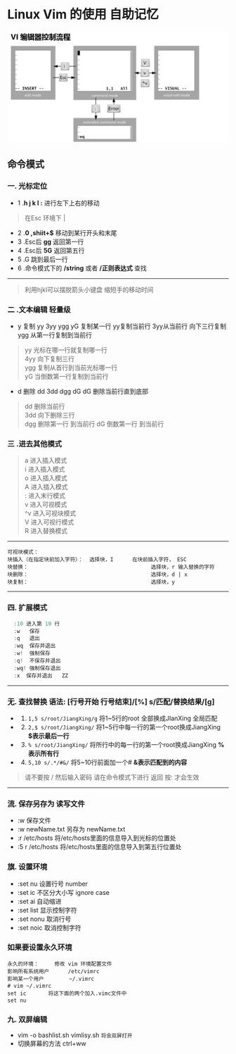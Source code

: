 Linux Vim 的使用 自助记忆
====
![Vim.png](/Image/Vim.png)
## 命令模式
### 一. 光标定位
* 1 .**h j k l :** 进行左下上右的移动
> 在Esc  环境下 |
* 2 .**0 ,shiit+$** 移动到某行开头和末尾
* 3 .Esc后  **gg** 返回第一行
* 4 .Esc后  **5G** 返回第五行
* 5 .G 跳到最后一行 
* 6 .命令模式下的 **/string** 或者  **/正则表达式** 查找
----
> 利用hjkl可以摆脱箭头小键盘  缩短手的移动时间
### 二 .文本编辑 轻量级
* y 复制 yy 3yy ygg yG  复制某一行 yy复制当前行 3yy从当前行 向下三行复制 ygg 从第一行复制到当前行
> yy 光标在哪一行就复制哪一行  
> 4yy 向下复制三行  
> ygg 复制从首行到当前光标哪一行  
> yG 当倒数第一行复制到当前行  
* d 删除 dd 3dd dgg dG dG 删除当前行直到底部
> dd  删除当前行    
> 3dd 向下删除三行  
> dgg 删除第一行 到当前行
> dG 倒数第一行 到当前行
### 三 .进去其他模式
> a  进入插入模式  
> i  进入插入模式  
> o  进入插入模式  
> A  进入插入模式  
> :  进入末行模式  
> v  进入可视模式  
> ^v 进入可视块模式    
> V  进入可视行模式     
> R  进入替换模式  
----
```
可视块模式：         
块插入（在指定块前加入字符）：  选择块，I      在块前插入字符， ESC        
块替换：                                       选择块，r 输入替换的字符         
块删除：                                       选择块，d | x         
块复制：                                       选择块，y
```
----
### 四. 扩展模式
```c#
  :10 进入第 10 行      
  :w   保存      
  :q   退出       
  :wq  保存并退出         
  :w!  强制保存       
  :q!  不保存并退出          
  :wq! 强制保存退出   
  :x  保存并退出   ZZ  
```
---
### 无. 查找替换 语法: [行号开始 行号结束]/[%] s/匹配/替换结果/[g] 
* 1. `1,5 s/root/JiangXing/g`    将1~5行的root 全部换成JIanXing 全局匹配 
* 2. `2,$ s/root/JiangXing/`     将1~5行中每一行的第一个root换成JiangXing **$表示最后一行**
* 3. `% s/root/JiangXing/`       将所行中的每一行的第一个root换成JiangXing **%表示所有行**
* 4. `5,10 s/.*/#&/` 将5~10行前面加一个#   **&表示匹配到的内容**
> 请不要按 / 然后输入密码
> 请在命令模式下进行  返回 按: 才会生效
---
### 流. 保存另存为 读写文件
* :w 保存文件
* :w newName.txt 另存为 newName.txt
* :r /etc/hosts 将/etc/hosts里面的信息导入到光标的位置处
* :5 r /etc/hosts  将/etc/hosts里面的信息导入到第五行位置处
### 旗. 设置环境
* :set nu 设置行号 number
* :set ic 不区分大小写 ignore case
* :set ai 自动缩进
* :set list 显示控制字符
* :set nonu 取消行号
* :set noic 取消控制字符
### 如果要设置永久环境 
``` shell
永久的环境：     修改 vim 环境配置文件                     
影响所有系统用户      /etc/vimrc                    
影响某一个用户        ~/.vimrc
# vim ~/.vimrc       
set ic       将这下面的两个加入.vimc文件中
set nu
```
### 九. 双屏编辑
* vim -o bashlist.sh vimlisy.sh  `将会双屏打开`
* 切换屏幕的方法  ctrl+ww
